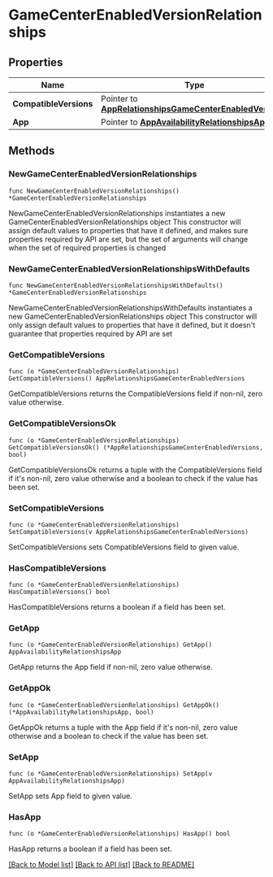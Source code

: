 # GameCenterEnabledVersionRelationships

## Properties

Name | Type | Description | Notes
------------ | ------------- | ------------- | -------------
**CompatibleVersions** | Pointer to [**AppRelationshipsGameCenterEnabledVersions**](AppRelationshipsGameCenterEnabledVersions.md) |  | [optional] 
**App** | Pointer to [**AppAvailabilityRelationshipsApp**](AppAvailabilityRelationshipsApp.md) |  | [optional] 

## Methods

### NewGameCenterEnabledVersionRelationships

`func NewGameCenterEnabledVersionRelationships() *GameCenterEnabledVersionRelationships`

NewGameCenterEnabledVersionRelationships instantiates a new GameCenterEnabledVersionRelationships object
This constructor will assign default values to properties that have it defined,
and makes sure properties required by API are set, but the set of arguments
will change when the set of required properties is changed

### NewGameCenterEnabledVersionRelationshipsWithDefaults

`func NewGameCenterEnabledVersionRelationshipsWithDefaults() *GameCenterEnabledVersionRelationships`

NewGameCenterEnabledVersionRelationshipsWithDefaults instantiates a new GameCenterEnabledVersionRelationships object
This constructor will only assign default values to properties that have it defined,
but it doesn't guarantee that properties required by API are set

### GetCompatibleVersions

`func (o *GameCenterEnabledVersionRelationships) GetCompatibleVersions() AppRelationshipsGameCenterEnabledVersions`

GetCompatibleVersions returns the CompatibleVersions field if non-nil, zero value otherwise.

### GetCompatibleVersionsOk

`func (o *GameCenterEnabledVersionRelationships) GetCompatibleVersionsOk() (*AppRelationshipsGameCenterEnabledVersions, bool)`

GetCompatibleVersionsOk returns a tuple with the CompatibleVersions field if it's non-nil, zero value otherwise
and a boolean to check if the value has been set.

### SetCompatibleVersions

`func (o *GameCenterEnabledVersionRelationships) SetCompatibleVersions(v AppRelationshipsGameCenterEnabledVersions)`

SetCompatibleVersions sets CompatibleVersions field to given value.

### HasCompatibleVersions

`func (o *GameCenterEnabledVersionRelationships) HasCompatibleVersions() bool`

HasCompatibleVersions returns a boolean if a field has been set.

### GetApp

`func (o *GameCenterEnabledVersionRelationships) GetApp() AppAvailabilityRelationshipsApp`

GetApp returns the App field if non-nil, zero value otherwise.

### GetAppOk

`func (o *GameCenterEnabledVersionRelationships) GetAppOk() (*AppAvailabilityRelationshipsApp, bool)`

GetAppOk returns a tuple with the App field if it's non-nil, zero value otherwise
and a boolean to check if the value has been set.

### SetApp

`func (o *GameCenterEnabledVersionRelationships) SetApp(v AppAvailabilityRelationshipsApp)`

SetApp sets App field to given value.

### HasApp

`func (o *GameCenterEnabledVersionRelationships) HasApp() bool`

HasApp returns a boolean if a field has been set.


[[Back to Model list]](../README.md#documentation-for-models) [[Back to API list]](../README.md#documentation-for-api-endpoints) [[Back to README]](../README.md)


